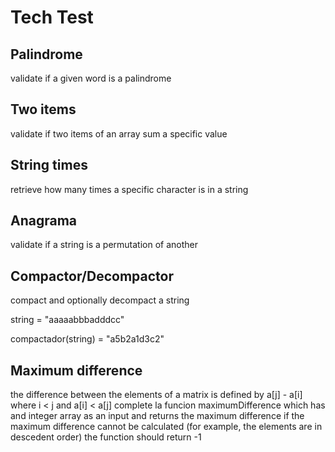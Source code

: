 # Tech Test

## Palindrome

validate if a given word is a palindrome

## Two items 

validate if two items of an array sum a specific value

## String times

retrieve how many times a specific character is in a string
 
## Anagrama

validate if a string is a permutation of another

## Compactor/Decompactor

compact and optionally decompact a string

string = "aaaaabbbadddcc"

compactador(string) = "a5b2a1d3c2"

## Maximum difference

the difference between the elements of a matrix is defined by a[j] - a[i] where i < j and a[i] < a[j]
complete la funcion maximumDifference which has and integer array as an input and returns the maximum difference
if the maximum difference cannot be calculated (for example, the elements are in descedent order) the function should return -1


